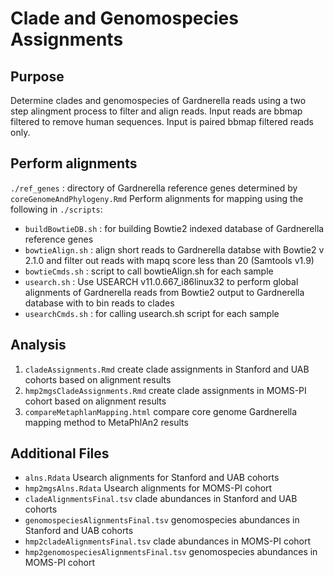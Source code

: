 # Clade and Genomospecies Assignments

## Purpose
Determine clades and genomospecies of Gardnerella reads using a two step alingment process to filter and align reads. Input reads are bbmap filtered to remove human sequences. Input is paired bbmap filtered reads only. 

## Perform alignments
`./ref_genes` : directory of Gardnerella reference genes determined by `coreGenomeAndPhylogeny.Rmd`
Perform alignments for mapping using the following in `./scripts`:  
* `buildBowtieDB.sh` : for building Bowtie2 indexed database of Gardnerella reference genes
* `bowtieAlign.sh` : align short reads to Gardnerella databse with Bowtie2 v 2.1.0 and filter out reads with mapq score less than 20 (Samtools v1.9)
* `bowtieCmds.sh` : script to call bowtieAlign.sh for each sample
* `usearch.sh` : Use USEARCH v11.0.667_i86linux32 to perform global alignments of Gardnerella reads from Bowtie2 output to Gardnerella database with  to bin reads to clades 
* `usearchCmds.sh` : for calling usearch.sh script for each sample

## Analysis
1) `cladeAssignments.Rmd` create clade assignments in Stanford and UAB cohorts based on alignment results
2) `hmp2mgsCladeAssignments.Rmd` create clade assignments in MOMS-PI cohort based on alignment results
3) `compareMetaphlanMapping.html` compare core genome Gardnerella mapping method to MetaPhlAn2 results

## Additional Files
* `alns.Rdata` Usearch alignments for Stanford and UAB cohorts
* `hmp2mgsAlns.Rdata` Usearch alignments for MOMS-PI cohort
* `cladeAlignmentsFinal.tsv` clade abundances in Stanford and UAB cohorts
* `genomospeciesAlignmentsFinal.tsv` genomospecies abundances in Stanford and UAB cohorts
* `hmp2cladeAlignmentsFinal.tsv` clade abundances in MOMS-PI cohort
* `hmp2genomospeciesAlignmentsFinal.tsv` genomospecies abundances in MOMS-PI cohort
